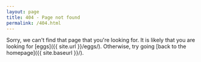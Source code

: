 ```yaml
---
layout: page
title: 404 - Page not found
permalink: /404.html
---
```


Sorry, we can't find that page that you're looking for. It is likely that you are looking for [eggs]({{ site.url }}/eggs/). Otherwise, try going [back to the homepage]({{ site.baseurl }}/).
